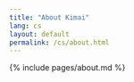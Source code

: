 ```yaml
---
title: "About Kimai"
lang: cs
layout: default
permalink: /cs/about.html
---
```


{% include pages/about.md %}